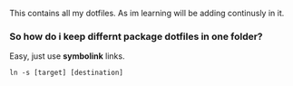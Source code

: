 This contains all my dotfiles. As im learning will be adding continusly in it.

### So how do i keep differnt package dotfiles in one folder?
Easy, just use **symbolink** links.

`ln -s [target] [destination]`
